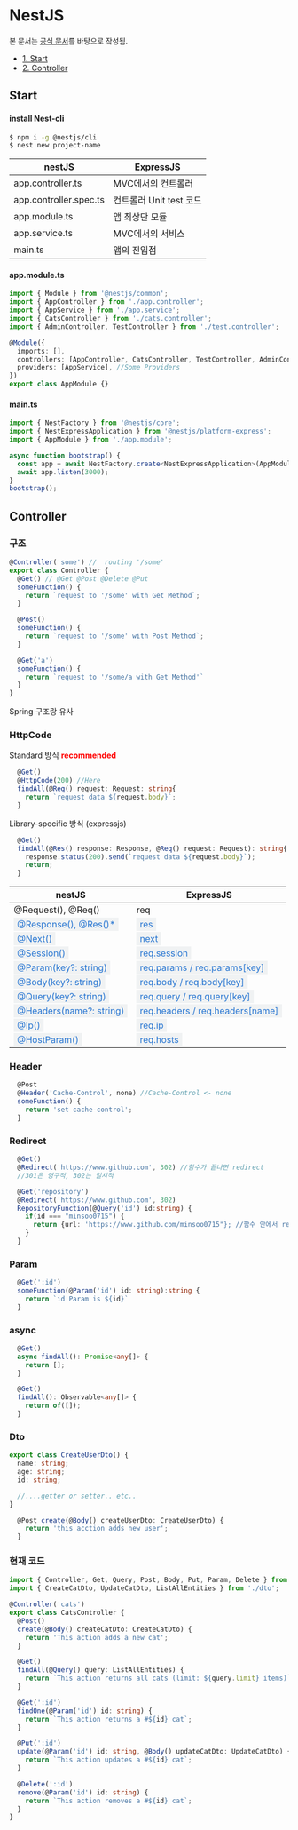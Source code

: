 # NestJS
<p style="font-size:13px;">본 문서는 <a href="https://docs.nestjs.com">공식 문서</a>를 바탕으로 작성됨.</p> 

<ul>
  <li><a href="#Start">1. Start</a></li>
  <li><a href="#Controller">2. Controller</a></li>

</ul>


## Start
<a id="#Start"></a>

#### install Nest-cli
```bash
$ npm i -g @nestjs/cli
$ nest new project-name
```

<table>
  <thead>
    <tr>
      <th>nestJS</th>
      <th>ExpressJS</th>
    </tr>
  </thead>
  <tbody>
    <tr>
      <td><span class="item">app.controller.ts</td>
      <td>MVC에서의 컨트롤러</td>
    </tr>
    <tr>
      <td><span class="item">app.controller.spec.ts</span></td>
      <td>컨트롤러 Unit test 코드</td>
    </tr>
    <tr>
      <td><span class="item">app.module.ts</td>
      <td>앱 최상단 모듈</td>
    </tr>
    <tr>
      <td><span class="item">app.service.ts</td>
      <td>MVC에서의 서비스</td>
    </tr>
    <tr>
      <td><span class="item">main.ts</td>
      <td>앱의 진입점</td>
    </tr>
  </tbody>
</table>


#### app.module.ts
```typescript
import { Module } from '@nestjs/common';
import { AppController } from './app.controller';
import { AppService } from './app.service';
import { CatsController } from './cats.controller';
import { AdminController, TestController } from './test.controller';

@Module({
  imports: [],
  controllers: [AppController, CatsController, TestController, AdminController], //Some controllers
  providers: [AppService], //Some Providers
})
export class AppModule {}

```

#### main.ts
```typescript
import { NestFactory } from '@nestjs/core';
import { NestExpressApplication } from '@nestjs/platform-express';
import { AppModule } from './app.module';

async function bootstrap() {
  const app = await NestFactory.create<NestExpressApplication>(AppModule);
  await app.listen(3000);
}
bootstrap();

```

## Controller
<a id="#Control"></a>


### 구조
```typescript
@Controller('some') //  routing '/some'
export class Controller {
  @Get() // @Get @Post @Delete @Put 
  someFunction() {
    return `request to '/some' with Get Method`;
  }

  @Post()
  someFunction() {
    return `request to '/some' with Post Method`;
  }

  @Get('a')
  someFunction() {
    return `request to '/some/a with Get Method'`
  }
}
```
Spring 구조랑 유사


### HttpCode
<p>Standard 방식 <strong style="color: red;">recommended</strong></p>

``` typescript
  @Get()
  @HttpCode(200) //Here
  findAll(@Req() request: Request: string{
    return `request data ${request.body}`;
  }
```
<p>Library-specific 방식 (expressjs)</p>

``` typescript
  @Get()
  findAll(@Res() response: Response, @Req() request: Request): string{
    response.status(200).send(`request data ${request.body}`);
    return;
  }
```
<table>
  <thead>
    <tr>
      <th>nestJS</th>
      <th>ExpressJS</th>
    </tr>
  </thead>
  <tbody>
    <tr>
      <td>@Request(), @Req()</td>
      <td>req</td>
    </tr>
    <tr>
      <td><span style="padding: 2px 6px; background-color: #f0f2f3;color: #2876d2;">@Response(), @Res()*</span></td>
      <td><span style="padding: 2px 6px; background-color: #f0f2f3;color: #2876d2;">res</td>
    </tr>
    <tr>
      <td><span style="padding: 2px 6px; background-color: #f0f2f3;color: #2876d2;">@Next()</td>
      <td><span style="padding: 2px 6px; background-color: #f0f2f3;color: #2876d2;">next</td>
    </tr><tr>
      <td><span style="padding: 2px 6px; background-color: #f0f2f3;color: #2876d2;">@Session()</td>
      <td><span style="padding: 2px 6px; background-color: #f0f2f3;color: #2876d2;">req.session</td>
    </tr><tr>
      <td><span style="padding: 2px 6px; background-color: #f0f2f3;color: #2876d2;">@Param(key?: string)</td>
      <td><span style="padding: 2px 6px; background-color: #f0f2f3;color: #2876d2;">req.params / req.params[key]</td>
    </tr><tr>
      <td><span style="padding: 2px 6px; background-color: #f0f2f3;color: #2876d2;">@Body(key?: string)</td>
      <td><span style="padding: 2px 6px; background-color: #f0f2f3;color: #2876d2;">req.body / req.body[key]</td>
    </tr>
    <tr>
      <td><span style="padding: 2px 6px; background-color: #f0f2f3;color: #2876d2;">@Query(key?: string)</td>
      <td><span style="padding: 2px 6px; background-color: #f0f2f3;color: #2876d2;">req.query / req.query[key]</td>
    </tr>
    <tr>
      <td><span style="padding: 2px 6px; background-color: #f0f2f3;color: #2876d2;">@Headers(name?: string)</td>
      <td><span style="padding: 2px 6px; background-color: #f0f2f3;color: #2876d2;">req.headers / req.headers[name]</td>
    </tr>
    <tr>
      <td><span style="padding: 2px 6px; background-color: #f0f2f3;color: #2876d2;">@Ip()</td>
      <td><span style="padding: 2px 6px; background-color: #f0f2f3;color: #2876d2;">req.ip</td>
    </tr>
    <tr>
      <td><span style="padding: 2px 6px; background-color: #f0f2f3;color: #2876d2;">@HostParam()</td>
      <td><span style="padding: 2px 6px; background-color: #f0f2f3;color: #2876d2;">req.hosts</td>
    </tr>
  </tbody>
</table>

### Header
``` typescript
  @Post
  @Header('Cache-Control', none) //Cache-Control <- none
  someFunction() {
    return 'set cache-control';
  }
```

### Redirect
``` typescript
  @Get()
  @Redirect('https://www.github.com', 302) //함수가 끝나면 redirect
  //301은 영구적, 302는 일시적

  @Get('repository')
  @Redirect('https://www.github.com', 302)
  RepositoryFunction(@Query('id') id:string) {
    if(id === "minsoo0715") {
      return {url: 'https://www.github.com/minsoo0715"}; //함수 안에서 redirect target을 바꿈
    }
  } 
```

### Param
``` typescript
  @Get(':id')
  someFunction(@Param('id') id: string):string {
    return `id Param is ${id}`
  }
```

### async
``` typescript
  @Get()
  async findAll(): Promise<any[]> {
    return [];
  }

  @Get()
  findAll(): Observable<any[]> {
    return of([]);
  }
  ```

  ### Dto

  ```typescript
  export class CreateUserDto() {
    name: string;
    age: string;
    id: string;

    //....getter or setter.. etc..
  }
```
```typescript
  @Post create(@Body() createUserDto: CreateUserDto) {
    return 'this acction adds new user';
  }
```
### 현재 코드
```typescript
import { Controller, Get, Query, Post, Body, Put, Param, Delete } from '@nestjs/common';
import { CreateCatDto, UpdateCatDto, ListAllEntities } from './dto';

@Controller('cats')
export class CatsController {
  @Post()
  create(@Body() createCatDto: CreateCatDto) {
    return 'This action adds a new cat';
  }

  @Get()
  findAll(@Query() query: ListAllEntities) {
    return `This action returns all cats (limit: ${query.limit} items)`;
  }

  @Get(':id')
  findOne(@Param('id') id: string) {
    return `This action returns a #${id} cat`;
  }

  @Put(':id')
  update(@Param('id') id: string, @Body() updateCatDto: UpdateCatDto) {
    return `This action updates a #${id} cat`;
  }

  @Delete(':id')
  remove(@Param('id') id: string) {
    return `This action removes a #${id} cat`;
  }
}
```  


